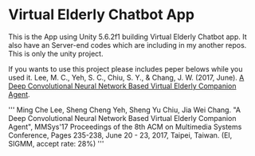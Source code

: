 # Virtual Elderly Chatbot App

This is the App using Unity 5.6.2f1 building Virtual Elderly Chatbot app. It also have an Server-end codes which are including in my another repos. This is only the unity project.

If you wants to use this project please includes peper belows while you used it.
Lee, M. C., Yeh, S. C., Chiu, S. Y., & Chang, J. W. (2017, June). [A Deep Convolutional Neural Network Based Virtual Elderly Companion Agent](http://dl.acm.org/citation.cfm?id=3083220).

'''
Ming Che Lee, Sheng Cheng Yeh, Sheng Yu Chiu, Jia Wei Chang. "A Deep Convolutional Neural Network Based Virtual Elderly Companion Agent", MMSys'17 Proceedings of the 8th ACM on Multimedia Systems Conference, Pages 235-238, June 20 - 23, 2017, Taipei, Taiwan. (EI, SIGMM, accept rate: 28%)
'''
